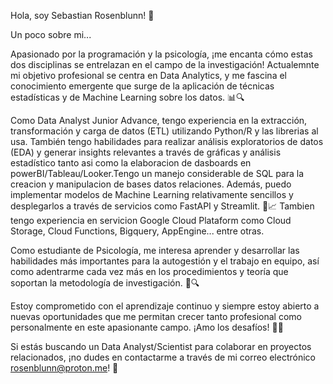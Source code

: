 Hola, soy Sebastian Rosenblunn! 👋

Un poco sobre mi...

Apasionado por la programación y la psicología, ¡me encanta cómo estas dos disciplinas se entrelazan en el campo de la investigación! Actualemnte mi objetivo profesional se centra en Data Analytics, y me fascina el conocimiento emergente que surge de la aplicación de técnicas estadísticas y de Machine Learning sobre los datos. 📊🔍

Como Data Analyst Junior Advance, tengo experiencia en la extracción, transformación y carga de datos (ETL) utilizando Python/R y las librerias al usa. También tengo habilidades para realizar análisis exploratorios de datos (EDA) y generar insights relevantes a través de gráficas y análisis estadístico tanto asi como la elaboracion de dasboards en powerBI/Tableau/Looker.Tengo un manejo considerable de SQL para la creacion y manipulacion de bases datos relaciones. Además, puedo implementar modelos de Machine Learning relativamente sencillos y desplegarlos a través de servicios como FastAPI y Streamlit. 🚀📈 Tambien tengo experiencia en servicion Google Cloud Plataform como Cloud Storage, Cloud Functions, Bigquery, AppEngine... entre otras.

Como estudiante de Psicología, me interesa aprender y desarrollar las habilidades más importantes para la autogestión y el trabajo en equipo, así como adentrarme cada vez más en los procedimientos y teoría que soportan la metodología de investigación. 🧠🔍

Estoy comprometido con el aprendizaje continuo y siempre estoy abierto a nuevas oportunidades que me permitan crecer tanto profesional como personalmente en este apasionante campo. ¡Amo los desafíos! 💪🔥

Si estás buscando un Data Analyst/Scientist para colaborar en proyectos relacionados, ¡no dudes en contactarme a través de mi correo electrónico rosenblunn@proton.me! 📩
